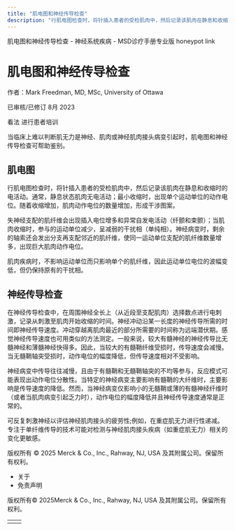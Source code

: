 ```yaml
---
title: "肌电图和神经传导检查"
description: "行肌电图检查时，将针插入患者的受检肌肉中，然后记录该肌肉在静息和收缩时的电活动。通常，静息状态肌肉无电活动；最小收缩时，出现单个运动单位的动作电位。随着收缩增加，肌肉动作电位的数量增加，形成干涉图案。"
---
```


﻿肌电图和神经传导检查 \- 神经系统疾病 \- MSD诊疗手册专业版 honeypot link

# 肌电图和神经传导检查

作者：Mark Freedman, MD, MSc, University of Ottawa

已审核/已修订 8月 2023

看法 进行患者培训

当临床上难以判断肌无力是神经、肌肉或神经肌肉接头病变引起时，肌电图和神经传导检查可帮助鉴别。

## 肌电图

行肌电图检查时，将针插入患者的受检肌肉中，然后记录该肌肉在静息和收缩时的电活动。通常，静息状态肌肉无电活动；最小收缩时，出现单个运动单位的动作电位。随着收缩增加，肌肉动作电位的数量增加，形成干涉图案。

失神经支配的肌纤维会出现插入电位增多和异常自发电活动（纤颤和束颤）；当肌肉收缩时，参与的运动单位减少，呈减弱的干扰相（单纯相）。神经病变时，剩余的轴索还会发出分支再支配邻近的肌纤维，使同一运动单位支配的肌纤维数量增多，出现巨大肌肉动作电位。

肌肉疾病时，不影响运动单位而只影响单个的肌纤维，因此运动单位电位的波幅变低，但仍保持原有的干扰相。

## 神经传导检查

在神经传导检查中，在周围神经全长上（从近段至支配肌肉）选择数点进行电刺激，记录从刺激至肌肉开始收缩的时间。神经冲动沿某一长度的神经传导所需的时间即神经传导速度。冲动穿越离肌肉最近的部分所需要的时间称为远端潜伏期。感觉神经传导速度也可用类似的方法测定。一般来说，较大有髓神经的神经传导比无髓神经和薄髓神经快得多。因此，当较大的有髓鞘纤维受损时，传导速度会减慢。当无髓鞘轴突受损时，动作电位的幅度降低，但传导速度相对不受影响。

神经病变中传导往往减慢，且由于有髓鞘和无髓鞘轴突的不均等参与，反应模式可能表现出动作电位分散性。当特定的神经病变主要影响有髓鞘的大纤维时，主要影响是传导速度的降低。然而，当神经病变仅影响小的无髓鞘或薄的有髓神经纤维时（或者当肌肉病变引起乏力时），动作电位的幅度降低并且神经传导速度通常是正常的。

可反复刺激神经以评估神经肌肉接头的疲劳性;例如，在重症肌无力进行性递减。专注于单纤维传导的技术可能对检测与神经肌肉接头疾病（如重症肌无力）相关的变化更敏感。



版权所有 © 2025
Merck & Co., Inc., Rahway, NJ, USA 及其附属公司。保留所有权利。

- 关于
- 免责声明

版权所有© 2025Merck & Co., Inc., Rahway, NJ, USA 及其附属公司。保留所有权利。

|     |     |
| --- | --- |
|  |  |
